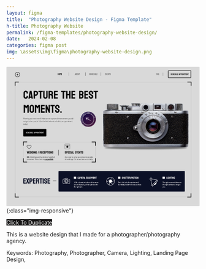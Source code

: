 ```yaml
---
layout: figma
title:  "Photography Website Design - Figma Template"
h-title: Photography Website
permalink: /figma-templates/photography-website-design/
date:   2024-02-08
categories: figma post
img: \assets\img\figma\photography-website-design.png
---
```



![Photography/Photographer Landing Page Website Design](/assets\img\figma\photography-website-design.png){:class="img-responsive"}

<a style="color:#fff;background:#161515;"
class="button" href="https://www.figma.com/community/file/1334398057374604365/photographer-website-design" target="_blank">Click To Duplicate</a>

This is a website design that I made for a photographer/photography agency.

Keywords: Photography, Photographer, Camera, Lighting, Landing Page Design,